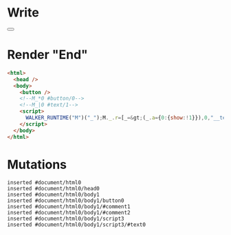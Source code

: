 # Write
  <button></button><!--M_*0 #button/0--><!--M_|0 #text/1--><script>WALKER_RUNTIME("M")("_");M._.r=[_=>(_.a={0:{show:!1}}),0,"__tests__/template.marko_0_show",0];M._.w()</script>


# Render "End"
```html
<html>
  <head />
  <body>
    <button />
    <!--M_*0 #button/0-->
    <!--M_|0 #text/1-->
    <script>
      WALKER_RUNTIME("M")("_");M._.r=[_=&gt;(_.a={0:{show:!1}}),0,"__tests__/template.marko_0_show",0];M._.w()
    </script>
  </body>
</html>
```

# Mutations
```
inserted #document/html0
inserted #document/html0/head0
inserted #document/html0/body1
inserted #document/html0/body1/button0
inserted #document/html0/body1/#comment1
inserted #document/html0/body1/#comment2
inserted #document/html0/body1/script3
inserted #document/html0/body1/script3/#text0
```